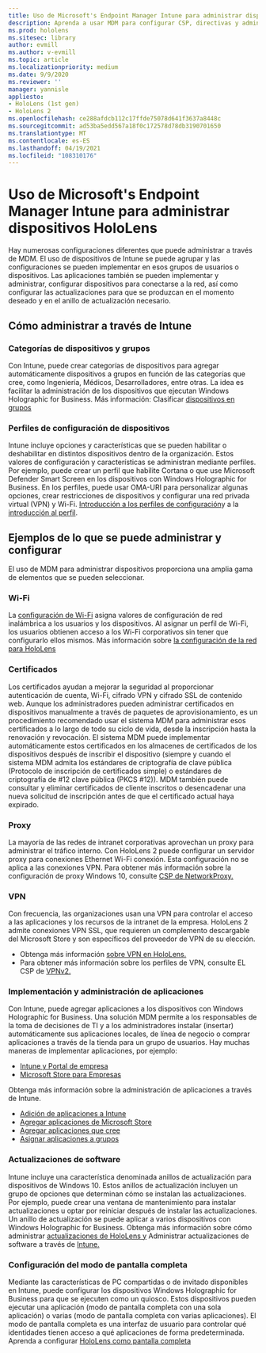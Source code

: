 ```yaml
---
title: Uso de Microsoft's Endpoint Manager Intune para administrar dispositivos HoloLens
description: Aprenda a usar MDM para configurar CSP, directivas y administrar dispositivos de realidad mixta de HoloLens a escala mediante Intune.
ms.prod: hololens
ms.sitesec: library
author: evmill
ms.author: v-evmill
ms.topic: article
ms.localizationpriority: medium
ms.date: 9/9/2020
ms.reviewer: ''
manager: yannisle
appliesto:
- HoloLens (1st gen)
- HoloLens 2
ms.openlocfilehash: ce288afdcb112c17ffde75078d641f3637a8448c
ms.sourcegitcommit: ad53ba5edd567a18f0c172578d78db3190701650
ms.translationtype: MT
ms.contentlocale: es-ES
ms.lasthandoff: 04/19/2021
ms.locfileid: "108310176"
---
```

# <a name="using-microsofts-endpoint-manager-intune-to-manage-hololens-devices"></a>Uso de Microsoft's Endpoint Manager Intune para administrar dispositivos HoloLens

Hay numerosas configuraciones diferentes que puede administrar a través de MDM. El uso de dispositivos de Intune se puede agrupar y las configuraciones se pueden implementar en esos grupos de usuarios o dispositivos. Las aplicaciones también se pueden implementar y administrar, configurar dispositivos para conectarse a la red, así como configurar las actualizaciones para que se produzcan en el momento deseado y en el anillo de actualización necesario. 

## <a name="how-to-manage-via-intune"></a>Cómo administrar a través de Intune

### <a name="device-categories-and-groups"></a>Categorías de dispositivos y grupos
Con Intune, puede crear categorías de dispositivos para agregar automáticamente dispositivos a grupos en función de las categorías que cree, como Ingeniería, Médicos, Desarrolladores, entre otras. La idea es facilitar la administración de los dispositivos que ejecutan Windows Holographic for Business.
Más información: Clasificar [dispositivos en grupos](https://docs.microsoft.com/mem/intune/enrollment/device-group-mapping)

### <a name="device-configuration-profiles"></a>Perfiles de configuración de dispositivos
Intune incluye opciones y características que se pueden habilitar o deshabilitar en distintos dispositivos dentro de la organización. Estos valores de configuración y características se administran mediante perfiles. Por ejemplo, puede crear un perfil que habilite Cortana o que use Microsoft Defender Smart Screen en los dispositivos con Windows Holographic for Business.
En los perfiles, puede usar OMA-URI para personalizar algunas opciones, crear restricciones de dispositivos y configurar una red privada virtual (VPN) y Wi-Fi.
[Introducción a los perfiles de configuración](https://docs.microsoft.com/mem/intune/configuration/device-profiles)y a la [introducción al perfil](https://docs.microsoft.com/mem/intune/configuration/device-profile-create).

## <a name="examples-of-what-can-be-managed-and-configured"></a>Ejemplos de lo que se puede administrar y configurar

El uso de MDM para administrar dispositivos proporciona una amplia gama de elementos que se pueden seleccionar. 

### <a name="wi-fi"></a>Wi-Fi
La [configuración de Wi-Fi](https://docs.microsoft.com/mem/intune/configuration/wi-fi-settings-configure) asigna valores de configuración de red inalámbrica a los usuarios y los dispositivos. Al asignar un perfil de Wi-Fi, los usuarios obtienen acceso a los Wi-Fi corporativos sin tener que configurarlo ellos mismos.
Más información sobre [la configuración de la red para HoloLens](hololens-commercial-infrastructure.md)

### <a name="certificates"></a>Certificados
Los certificados ayudan a mejorar la seguridad al proporcionar autenticación de cuenta, Wi-Fi, cifrado VPN y cifrado SSL de contenido web. Aunque los administradores pueden administrar certificados en dispositivos manualmente a través de paquetes de aprovisionamiento, es un procedimiento recomendado usar el sistema MDM para administrar esos certificados a lo largo de todo su ciclo de vida, desde la inscripción hasta la renovación y revocación. El sistema MDM puede implementar automáticamente estos certificados en los almacenes de certificados de los dispositivos después de inscribir el dispositivo (siempre y cuando el sistema MDM admita los estándares de criptografía de clave pública (Protocolo de inscripción de certificados simple) o estándares de criptografía de #12 clave pública (PKCS #12)). MDM también puede consultar y eliminar certificados de cliente inscritos o desencadenar una nueva solicitud de inscripción antes de que el certificado actual haya expirado. 

### <a name="proxy"></a>Proxy
La mayoría de las redes de intranet corporativas aprovechan un proxy para administrar el tráfico interno. Con HoloLens 2 puede configurar un servidor proxy para conexiones Ethernet Wi-Fi conexión. Esta configuración no se aplica a las conexiones VPN. Para obtener más información sobre la configuración de proxy Windows 10, consulte [CSP de NetworkProxy.](https://docs.microsoft.com/windows/client-management/mdm/networkproxy-csp)

### <a name="vpn"></a>VPN
Con frecuencia, las organizaciones usan una VPN para controlar el acceso a las aplicaciones y los recursos de la intranet de la empresa. HoloLens 2 admite conexiones VPN SSL, que requieren un complemento descargable del Microsoft Store y son específicos del proveedor de VPN de su elección. 
- Obtenga más información [sobre VPN en HoloLens.](hololens-network.md#vpn)
- Para obtener más información sobre los perfiles de VPN, consulte EL CSP de [VPNv2.](https://docs.microsoft.com/windows/client-management/mdm/vpnv2-csp)

### <a name="deploy-and-manage-apps"></a>Implementación y administración de aplicaciones
Con Intune, puede agregar aplicaciones a los dispositivos con Windows Holographic for Business. Una solución MDM permite a los responsables de la toma de decisiones de TI y a los administradores instalar (insertar) automáticamente sus aplicaciones locales, de línea de negocio o comprar aplicaciones a través de la tienda para un grupo de usuarios. Hay muchas maneras de implementar aplicaciones, por ejemplo:
-   [Intune y Portal de empresa]( app-deploy-intune.md)
-   [Microsoft Store para Empresas]( app-deploy-store-business.md)

Obtenga más información sobre la administración de aplicaciones a través de Intune.
-   [Adición de aplicaciones a Intune](https://docs.microsoft.com/mem/intune/apps/apps-add)
-   [Agregar aplicaciones de Microsoft Store](https://docs.microsoft.com/mem/intune/apps/store-apps-windows)
-   [Agregar aplicaciones que cree](https://docs.microsoft.com/mem/intune/apps/lob-apps-windows)
- [Asignar aplicaciones a grupos](https://docs.microsoft.com/mem/intune/apps/apps-deploy)

### <a name="software-updates"></a>Actualizaciones de software
Intune incluye una característica denominada anillos de actualización para dispositivos de Windows 10. Estos anillos de actualización incluyen un grupo de opciones que determinan cómo se instalan las actualizaciones. Por ejemplo, puede crear una ventana de mantenimiento para instalar actualizaciones u optar por reiniciar después de instalar las actualizaciones. Un anillo de actualización se puede aplicar a varios dispositivos con Windows Holographic for Business.
Obtenga más información sobre cómo administrar [actualizaciones de HoloLens y](hololens-updates.md) Administrar actualizaciones de software a través de [Intune.](https://docs.microsoft.com/mem/intune/protect/windows-update-for-business-configure)

### <a name="configure-kiosk-mode"></a>Configuración del modo de pantalla completa
Mediante las características de PC compartidas o de invitado disponibles en Intune, puede configurar los dispositivos Windows Holographic for Business para que se ejecuten como un quiosco. Estos dispositivos pueden ejecutar una aplicación (modo de pantalla completa con una sola aplicación) o varias (modo de pantalla completa con varias aplicaciones). El modo de pantalla completa es una interfaz de usuario para controlar qué identidades tienen acceso a qué aplicaciones de forma predeterminada.
Aprenda a configurar [HoloLens como pantalla completa]( hololens-kiosk.md)

